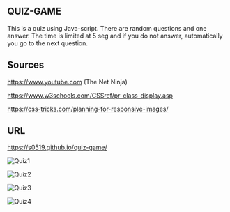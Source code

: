 ## QUIZ-GAME

This is a quiz using Java-script.
There are random questions and one answer.
The time is limited at 5 seg and if you do not answer, 
automatically you go to the next question.



## Sources
https://www.youtube.com (The Net Ninja)

https://www.w3schools.com/CSSref/pr_class_display.asp

https://css-tricks.com/planning-for-responsive-images/


## URL 
https://s0519.github.io/quiz-game/



![Quiz1](https://user-images.githubusercontent.com/80322588/117844853-a4a9a180-b245-11eb-948c-5f26147f4cdd.png)

![Quiz2](https://user-images.githubusercontent.com/80322588/117844889-ad9a7300-b245-11eb-88ac-b9fef18b43fb.png)

![Quiz3](https://user-images.githubusercontent.com/80322588/117844929-b723db00-b245-11eb-9850-5ca5988fda2a.png)

![Quiz4](https://user-images.githubusercontent.com/80322588/117844955-be4ae900-b245-11eb-9cc4-d0ae527745f9.png)




